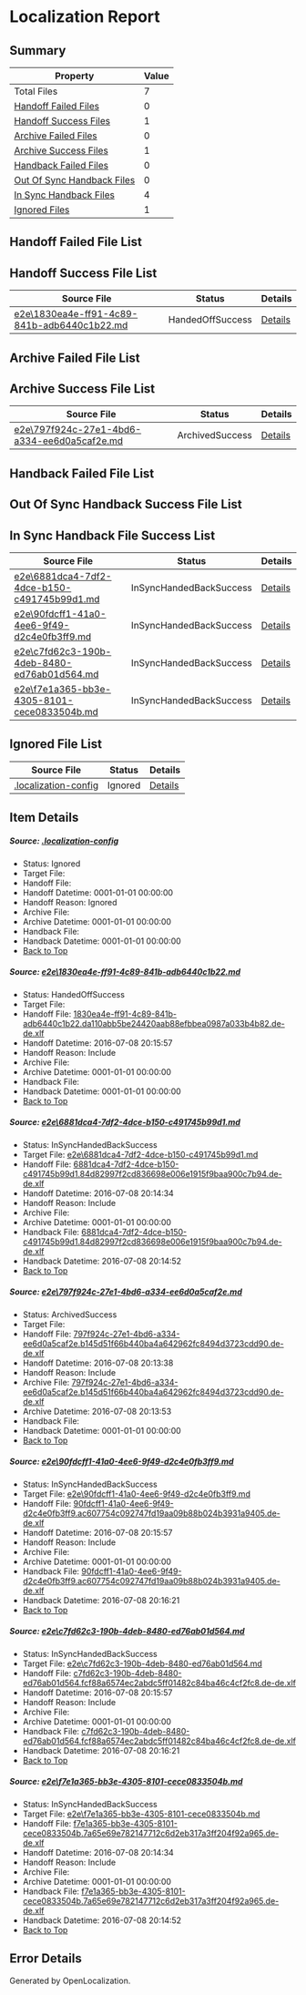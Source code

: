 # <a name='report-top'></a> Localization Report

## Summary
 Property | Value 
 -------- | ----- 
 Total Files | 7
[ Handoff Failed Files ](#handoff-failed-list)| 0
[ Handoff Success Files ](#handoff-success-list)| 1
[ Archive Failed Files ](#archive-failed-list)| 0
[ Archive Success Files ](#archive-success-list)| 1
[ Handback Failed Files ](#handback-failed-list)| 0
[ Out Of Sync Handback Files ](#outofsync-handback-success-list)| 0
[ In Sync Handback Files ](#insync-handback-success-list)| 4
[ Ignored Files ](#ignored-list)| 1

## <a name='handoff-failed-list'></a> Handoff Failed File List

## <a name='handoff-success-list'></a> Handoff Success File List
 Source File | Status | Details 
 ----------- | ------ | ------- 
 [e2e\1830ea4e-ff91-4c89-841b-adb6440c1b22.md](https://github.com/OpenLocalizationTestOrg/oltest/blob/b19e99d7beb139f70af021c02f549aa402405a1e/e2e/1830ea4e-ff91-4c89-841b-adb6440c1b22.md) | HandedOffSuccess | [Details](#89d2b35be08e023a2ffcaee215ec9afa3ee54cf81)

## <a name='archive-failed-list'></a> Archive Failed File List

## <a name='archive-success-list'></a> Archive Success File List
 Source File | Status | Details 
 ----------- | ------ | ------- 
 [e2e\797f924c-27e1-4bd6-a334-ee6d0a5caf2e.md](https://github.com/OpenLocalizationTestOrg/oltest/blob/9434022e6aa6ca3c8b439176516881feb6d6a532/e2e/797f924c-27e1-4bd6-a334-ee6d0a5caf2e.md) | ArchivedSuccess | [Details](#42bf2732bd30a60f8685a560f16d5f6245de51fd3)

## <a name='handback-failed-list'></a> Handback Failed File List

## <a name='outofsync-handback-success-list'></a> Out Of Sync Handback Success File List

## <a name='insync-handback-success-list'></a> In Sync Handback File Success List
 Source File | Status | Details 
 ----------- | ------ | ------- 
 [e2e\6881dca4-7df2-4dce-b150-c491745b99d1.md](https://github.com/OpenLocalizationTestOrg/oltest/blob/b07d3b4b215026063d41c4b103f0bc8534dba822/e2e/6881dca4-7df2-4dce-b150-c491745b99d1.md) | InSyncHandedBackSuccess | [Details](#09628ad6bdb6cabfa65c77cdd8bb69ef89eab3532)
 [e2e\90fdcff1-41a0-4ee6-9f49-d2c4e0fb3ff9.md](https://github.com/OpenLocalizationTestOrg/oltest/blob/4bc55e2776b71e6b2128e6ccd1d821cb09dfcd1a/e2e/90fdcff1-41a0-4ee6-9f49-d2c4e0fb3ff9.md) | InSyncHandedBackSuccess | [Details](#ec8083e76e114694079de29981bbc555acf2676d4)
 [e2e\c7fd62c3-190b-4deb-8480-ed76ab01d564.md](https://github.com/OpenLocalizationTestOrg/oltest/blob/de86010f93841ad75b9190ce7ba4546cce091acf/e2e/c7fd62c3-190b-4deb-8480-ed76ab01d564.md) | InSyncHandedBackSuccess | [Details](#58a350e61d0483eb7eaebe5b722755929378b61f5)
 [e2e\f7e1a365-bb3e-4305-8101-cece0833504b.md](https://github.com/OpenLocalizationTestOrg/oltest/blob/b07d3b4b215026063d41c4b103f0bc8534dba822/e2e/f7e1a365-bb3e-4305-8101-cece0833504b.md) | InSyncHandedBackSuccess | [Details](#dfcdc8f739a2b9b000a3f7fc7089a19896a770ae6)

## <a name='ignored-list'></a> Ignored File List
 Source File | Status | Details 
 ----------- | ------ | ------- 
 [.localization-config](https://github.com/OpenLocalizationTestOrg/oltest/blob/4bc55e2776b71e6b2128e6ccd1d821cb09dfcd1a/.localization-config) | Ignored | [Details](#3d4f252ac210baf56311d7e97dcc2db10974dbd20)

## Item Details
##### <a name='3d4f252ac210baf56311d7e97dcc2db10974dbd20'></a> Source: [.localization-config](https://github.com/OpenLocalizationTestOrg/oltest/blob/4bc55e2776b71e6b2128e6ccd1d821cb09dfcd1a/.localization-config)
* Status: Ignored
* Target File: 
* Handoff File: 
* Handoff Datetime: 0001-01-01 00:00:00
* Handoff Reason: Ignored
* Archive File: 
* Archive Datetime: 0001-01-01 00:00:00
* Handback File: 
* Handback Datetime: 0001-01-01 00:00:00
* [Back to Top](#report-top)

##### <a name='89d2b35be08e023a2ffcaee215ec9afa3ee54cf81'></a> Source: [e2e\1830ea4e-ff91-4c89-841b-adb6440c1b22.md](https://github.com/OpenLocalizationTestOrg/oltest/blob/b19e99d7beb139f70af021c02f549aa402405a1e/e2e/1830ea4e-ff91-4c89-841b-adb6440c1b22.md)
* Status: HandedOffSuccess
* Target File: 
* Handoff File: [1830ea4e-ff91-4c89-841b-adb6440c1b22.da110abb5be24420aab88efbbea0987a033b4b82.de-de.xlf](https://github.com/OpenLocalizationTestOrg/olhandoff-e2e/blob/73b3d208a3136046c4a474d7aa2b3ed38a2efcd5/ol-handoff/OpenLocalizationTestOrg/oltest-dede-fly/ci/mt/1830ea4e-ff91-4c89-841b-adb6440c1b22.da110abb5be24420aab88efbbea0987a033b4b82.de-de.xlf)
* Handoff Datetime: 2016-07-08 20:15:57
* Handoff Reason: Include
* Archive File: 
* Archive Datetime: 0001-01-01 00:00:00
* Handback File: 
* Handback Datetime: 0001-01-01 00:00:00
* [Back to Top](#report-top)

##### <a name='09628ad6bdb6cabfa65c77cdd8bb69ef89eab3532'></a> Source: [e2e\6881dca4-7df2-4dce-b150-c491745b99d1.md](https://github.com/OpenLocalizationTestOrg/oltest/blob/b07d3b4b215026063d41c4b103f0bc8534dba822/e2e/6881dca4-7df2-4dce-b150-c491745b99d1.md)
* Status: InSyncHandedBackSuccess
* Target File: [e2e\6881dca4-7df2-4dce-b150-c491745b99d1.md](https://github.com/OpenLocalizationTestOrg/oltest-dede-fly/blob/34e0ced71ab06e171c9ec389426514cfea74dddb/e2e/6881dca4-7df2-4dce-b150-c491745b99d1.md)
* Handoff File: [6881dca4-7df2-4dce-b150-c491745b99d1.84d82997f2cd836698e006e1915f9baa900c7b94.de-de.xlf](https://github.com/OpenLocalizationTestOrg/olhandoff-e2e/blob/60d62f586dfece04f462579ba2ea48d778db00de/ol-handoff/OpenLocalizationTestOrg/oltest-dede-fly/ci/6881dca4-7df2-4dce-b150-c491745b99d1.84d82997f2cd836698e006e1915f9baa900c7b94.de-de.xlf)
* Handoff Datetime: 2016-07-08 20:14:34
* Handoff Reason: Include
* Archive File: 
* Archive Datetime: 0001-01-01 00:00:00
* Handback File: [6881dca4-7df2-4dce-b150-c491745b99d1.84d82997f2cd836698e006e1915f9baa900c7b94.de-de.xlf](https://github.com/OpenLocalizationTestOrg/olhandback-e2e/blob/00838d67580ce22f16112f5a14cfad35d37ac39a/ol-handback/OpenLocalizationTestOrg/oltest-dede-fly/ci/6881dca4-7df2-4dce-b150-c491745b99d1.84d82997f2cd836698e006e1915f9baa900c7b94.de-de.xlf)
* Handback Datetime: 2016-07-08 20:14:52
* [Back to Top](#report-top)

##### <a name='42bf2732bd30a60f8685a560f16d5f6245de51fd3'></a> Source: [e2e\797f924c-27e1-4bd6-a334-ee6d0a5caf2e.md](https://github.com/OpenLocalizationTestOrg/oltest/blob/9434022e6aa6ca3c8b439176516881feb6d6a532/e2e/797f924c-27e1-4bd6-a334-ee6d0a5caf2e.md)
* Status: ArchivedSuccess
* Target File: 
* Handoff File: [797f924c-27e1-4bd6-a334-ee6d0a5caf2e.b145d51f66b440ba4a642962fc8494d3723cdd90.de-de.xlf](https://github.com/OpenLocalizationTestOrg/olhandoff-e2e/blob/d9f4e3fa9150b0226d93c570a41328e31d75ed69/ol-handoff/OpenLocalizationTestOrg/oltest-dede-fly/ci/ht/797f924c-27e1-4bd6-a334-ee6d0a5caf2e.b145d51f66b440ba4a642962fc8494d3723cdd90.de-de.xlf)
* Handoff Datetime: 2016-07-08 20:13:38
* Handoff Reason: Include
* Archive File: [797f924c-27e1-4bd6-a334-ee6d0a5caf2e.b145d51f66b440ba4a642962fc8494d3723cdd90.de-de.xlf](https://github.com/OpenLocalizationTestOrg/olhandoff-e2e/blob/97269449145fb6f6e51179135c08858e3e430f0c/ol-archive/OpenLocalizationTestOrg/oltest-dede-fly/ci/ht/797f924c-27e1-4bd6-a334-ee6d0a5caf2e.b145d51f66b440ba4a642962fc8494d3723cdd90.de-de.xlf)
* Archive Datetime: 2016-07-08 20:13:53
* Handback File: 
* Handback Datetime: 0001-01-01 00:00:00
* [Back to Top](#report-top)

##### <a name='ec8083e76e114694079de29981bbc555acf2676d4'></a> Source: [e2e\90fdcff1-41a0-4ee6-9f49-d2c4e0fb3ff9.md](https://github.com/OpenLocalizationTestOrg/oltest/blob/4bc55e2776b71e6b2128e6ccd1d821cb09dfcd1a/e2e/90fdcff1-41a0-4ee6-9f49-d2c4e0fb3ff9.md)
* Status: InSyncHandedBackSuccess
* Target File: [e2e\90fdcff1-41a0-4ee6-9f49-d2c4e0fb3ff9.md](https://github.com/OpenLocalizationTestOrg/oltest-dede-fly/blob/29e866a668ef6ac8e563529a666f059420f0e411/e2e/90fdcff1-41a0-4ee6-9f49-d2c4e0fb3ff9.md)
* Handoff File: [90fdcff1-41a0-4ee6-9f49-d2c4e0fb3ff9.ac607754c092747fd19aa09b88b024b3931a9405.de-de.xlf](https://github.com/OpenLocalizationTestOrg/olhandoff-e2e/blob/73b3d208a3136046c4a474d7aa2b3ed38a2efcd5/ol-handoff/OpenLocalizationTestOrg/oltest-dede-fly/ci/mt/90fdcff1-41a0-4ee6-9f49-d2c4e0fb3ff9.ac607754c092747fd19aa09b88b024b3931a9405.de-de.xlf)
* Handoff Datetime: 2016-07-08 20:15:57
* Handoff Reason: Include
* Archive File: 
* Archive Datetime: 0001-01-01 00:00:00
* Handback File: [90fdcff1-41a0-4ee6-9f49-d2c4e0fb3ff9.ac607754c092747fd19aa09b88b024b3931a9405.de-de.xlf](https://github.com/OpenLocalizationTestOrg/olhandback-e2e/blob/b4fc6855784912f11bea83d050d00e6750159dcd/ol-handback/OpenLocalizationTestOrg/oltest-dede-fly/ci/mt/90fdcff1-41a0-4ee6-9f49-d2c4e0fb3ff9.ac607754c092747fd19aa09b88b024b3931a9405.de-de.xlf)
* Handback Datetime: 2016-07-08 20:16:21
* [Back to Top](#report-top)

##### <a name='58a350e61d0483eb7eaebe5b722755929378b61f5'></a> Source: [e2e\c7fd62c3-190b-4deb-8480-ed76ab01d564.md](https://github.com/OpenLocalizationTestOrg/oltest/blob/de86010f93841ad75b9190ce7ba4546cce091acf/e2e/c7fd62c3-190b-4deb-8480-ed76ab01d564.md)
* Status: InSyncHandedBackSuccess
* Target File: [e2e\c7fd62c3-190b-4deb-8480-ed76ab01d564.md](https://github.com/OpenLocalizationTestOrg/oltest-dede-fly/blob/29e866a668ef6ac8e563529a666f059420f0e411/e2e/c7fd62c3-190b-4deb-8480-ed76ab01d564.md)
* Handoff File: [c7fd62c3-190b-4deb-8480-ed76ab01d564.fcf88a6574ec2abdc5ff01482c84ba46c4cf2fc8.de-de.xlf](https://github.com/OpenLocalizationTestOrg/olhandoff-e2e/blob/73b3d208a3136046c4a474d7aa2b3ed38a2efcd5/ol-handoff/OpenLocalizationTestOrg/oltest-dede-fly/ci/mt/c7fd62c3-190b-4deb-8480-ed76ab01d564.fcf88a6574ec2abdc5ff01482c84ba46c4cf2fc8.de-de.xlf)
* Handoff Datetime: 2016-07-08 20:15:57
* Handoff Reason: Include
* Archive File: 
* Archive Datetime: 0001-01-01 00:00:00
* Handback File: [c7fd62c3-190b-4deb-8480-ed76ab01d564.fcf88a6574ec2abdc5ff01482c84ba46c4cf2fc8.de-de.xlf](https://github.com/OpenLocalizationTestOrg/olhandback-e2e/blob/b4fc6855784912f11bea83d050d00e6750159dcd/ol-handback/OpenLocalizationTestOrg/oltest-dede-fly/ci/mt/c7fd62c3-190b-4deb-8480-ed76ab01d564.fcf88a6574ec2abdc5ff01482c84ba46c4cf2fc8.de-de.xlf)
* Handback Datetime: 2016-07-08 20:16:21
* [Back to Top](#report-top)

##### <a name='dfcdc8f739a2b9b000a3f7fc7089a19896a770ae6'></a> Source: [e2e\f7e1a365-bb3e-4305-8101-cece0833504b.md](https://github.com/OpenLocalizationTestOrg/oltest/blob/b07d3b4b215026063d41c4b103f0bc8534dba822/e2e/f7e1a365-bb3e-4305-8101-cece0833504b.md)
* Status: InSyncHandedBackSuccess
* Target File: [e2e\f7e1a365-bb3e-4305-8101-cece0833504b.md](https://github.com/OpenLocalizationTestOrg/oltest-dede-fly/blob/34e0ced71ab06e171c9ec389426514cfea74dddb/e2e/f7e1a365-bb3e-4305-8101-cece0833504b.md)
* Handoff File: [f7e1a365-bb3e-4305-8101-cece0833504b.7a65e69e782147712c6d2eb317a3ff204f92a965.de-de.xlf](https://github.com/OpenLocalizationTestOrg/olhandoff-e2e/blob/60d62f586dfece04f462579ba2ea48d778db00de/ol-handoff/OpenLocalizationTestOrg/oltest-dede-fly/ci/f7e1a365-bb3e-4305-8101-cece0833504b.7a65e69e782147712c6d2eb317a3ff204f92a965.de-de.xlf)
* Handoff Datetime: 2016-07-08 20:14:34
* Handoff Reason: Include
* Archive File: 
* Archive Datetime: 0001-01-01 00:00:00
* Handback File: [f7e1a365-bb3e-4305-8101-cece0833504b.7a65e69e782147712c6d2eb317a3ff204f92a965.de-de.xlf](https://github.com/OpenLocalizationTestOrg/olhandback-e2e/blob/00838d67580ce22f16112f5a14cfad35d37ac39a/ol-handback/OpenLocalizationTestOrg/oltest-dede-fly/ci/f7e1a365-bb3e-4305-8101-cece0833504b.7a65e69e782147712c6d2eb317a3ff204f92a965.de-de.xlf)
* Handback Datetime: 2016-07-08 20:14:52
* [Back to Top](#report-top)


## Error Details

Generated by OpenLocalization.
